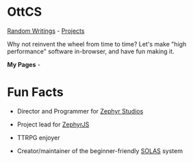 # OttCS
[Random Writings](blog/README.md) - [Projects](projects/README.md)

Why not reinvent the wheel from time to time? Let's make "high performance" software in-browser, and have fun making it.

**My Pages** - 

# Fun Facts

* Director and Programmer for [Zephyr Studios](https://zephyrstudios.pages.dev/)
- Project lead for [ZephyrJS](https://github.com/ZephyrStudio/ZephyrJS/)
 
* TTRPG enjoyer
- Creator/maintainer of the beginner-friendly [SOLAS](https://github.com/OttCS/SOLAS) system
